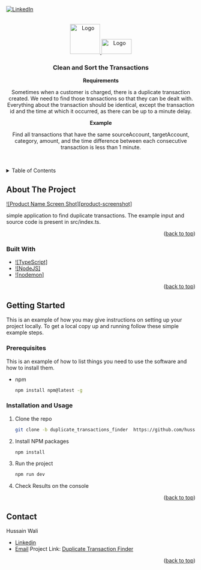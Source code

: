<!-- Improved compatibility of back to top link: See: https://github.com/othneildrew/Best-README-Template/pull/73 -->
<a name="readme-top"></a>
<!--
*** Thanks for checking out the Best-README-Template. If you have a suggestion
*** that would make this better, please fork the repo and create a pull request
*** or simply open an issue with the tag "enhancement".
*** Don't forget to give the project a star!
*** Thanks again! Now go create something AMAZING! :D
-->



<!-- PROJECT SHIELDS -->
<!--
*** I'm using markdown "reference style" links for readability.
*** Reference links are enclosed in brackets [ ] instead of parentheses ( ).
*** See the bottom of this document for the declaration of the reference variables
*** for contributors-url, forks-url, etc. This is an optional, concise syntax you may use.
*** https://www.markdownguide.org/basic-syntax/#reference-style-links
-->

[![LinkedIn][linkedin-shield]][linkedin-url]



<!-- PROJECT LOGO -->
<br />
<div align="center">
  <a href="https://github.com/hussainwali74/sample-work/tree/duplicate_transactions_finder">
    <img src="https://nodejs.org/static/images/logo.svg" alt="Logo" width="80" height="80">
    <img src="https://res.cloudinary.com/practicaldev/image/fetch/s--LkL103Qa--/c_imagga_scale,f_auto,fl_progressive,h_900,q_auto,w_1600/https://d2eip9sf3oo6c2.cloudfront.net/tags/images/000/000/377/landscape/typescriptlang.png" alt="Logo" width="80" height="40">
  </a>

<h3 align="center">Clean and Sort the Transactions </h3>

  <p align="center">
    <strong> Requirements </strong>
    <p>
        Sometimes when a customer is charged, there is a duplicate transaction created.
        We need to find those transactions so that they can be dealt with.
        Everything about the transaction should be identical, except the transaction id and the time at
        which it occurred, as there can be up to a minute delay.
    </p>
    <strong> Example </strong>
    <p>
        Find all transactions that have the same sourceAccount, targetAccount, category, amount,
        and the time difference between each consecutive transaction is less than 1 minute.
    </p>
    <br />
  </p>
</div>



<!-- TABLE OF CONTENTS -->
<details>
  <summary>Table of Contents</summary>
  <ol>
    <li>
      <a href="#about-the-project">About The Project</a>
      <ul>
        <li><a href="#built-with">Built With</a></li>
      </ul>
    </li>
    <li>
      <a href="#getting-started">Getting Started</a>
      <ul>
        <li><a href="#prerequisites">Prerequisites</a></li>
        <li><a href="#installation">Installation and Usage</a></li>
      </ul>
    </li>
    <li><a href="#contact">Contact</a></li>
  </ol>
</details>



<!-- ABOUT THE PROJECT -->
## About The Project

[![Product Name Screen Shot][product-screenshot]](https://example.com)

simple application to find duplicate transactions. The example input and source code is present in src/index.ts.



<p align="right">(<a href="#readme-top">back to top</a>)</p>



### Built With

* [![TypeScript]][TypeScript-url]
* [![NodeJS]][NodeJS-url]
* [![nodemon]][nodemon-url]

<p align="right">(<a href="#readme-top">back to top</a>)</p>


<!-- GETTING STARTED -->
## Getting Started

This is an example of how you may give instructions on setting up your project locally.
To get a local copy up and running follow these simple example steps.

### Prerequisites

This is an example of how to list things you need to use the software and how to install them.
* npm
  ```sh
  npm install npm@latest -g
  ```

### Installation and Usage

1. Clone the repo
   ```sh
   git clone -b duplicate_transactions_finder  https://github.com/hussainwali74/sample-work.git
   ```
2. Install NPM packages
   ```sh
   npm install
   ```
3. Run the project 
    ```sh
    npm run dev
    ```
3. Check Results on the console

<p align="right">(<a href="#readme-top">back to top</a>)</p>



<!-- CONTACT -->
## Contact

Hussain Wali  
  - [Linkedin](https://www.linkedin.com/in/hussain-wali-780294b6)
  - [Email](hussainwali743@gmail.com)
Project Link: [Duplicate Transaction Finder](https://github.com/hussainwali74/sample-work/tree/duplicate_transactions_finder)


<p align="right">(<a href="#readme-top">back to top</a>)</p>



<!-- MARKDOWN LINKS & IMAGES -->
<!-- https://www.markdownguide.org/basic-syntax/#reference-style-links -->

[contributors-shield]: https://img.shields.io/github/contributors/github_username/repo_name.svg?style=for-the-badge
[contributors-url]: https://github.com/hussainwali74/sample-work/tree/duplicate_transactions_finder/graphs/contributors

[forks-shield]: https://img.shields.io/github/forks/github_username/repo_name.svg?style=for-the-badge
[forks-url]: https://github.com/hussainwali74/sample-work/tree/duplicate_transactions_finder/network/members

[stars-shield]: https://img.shields.io/github/stars/github_username/repo_name.svg?style=for-the-badge
[stars-url]: https://github.com/hussainwali74/sample-work/tree/duplicate_transactions_finder/stargazers

[issues-shield]: https://img.shields.io/github/issues/github_username/repo_name.svg?style=for-the-badge
[issues-url]: https://github.com/hussainwali74/sample-work/tree/duplicate_transactions_finder/issues

[license-shield]: https://img.shields.io/github/license/github_username/repo_name.svg?style=for-the-badge
[license-url]: https://github.com/hussainwali74/sample-work/tree/duplicate_transactions_finder/blob/master/LICENSE.txt

[linkedin-shield]: https://img.shields.io/badge/-LinkedIn-black.svg?style=for-the-badge&logo=linkedin&colorB=555
[linkedin-url]: https://www.linkedin.com/in/hussain-wali-780294b6/
[NodeJs-url]: https://nodejs.org/en/
[nodemon-url]: https://nodemon.io/
[TypeScript-url]: https://www.typescriptlang.org/
